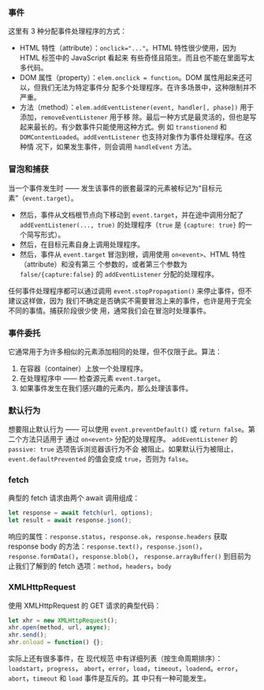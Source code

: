 ### 事件

这里有 3 种分配事件处理程序的方式：
- HTML 特性（attribute）：`onclick="..."`。HTML 特性很少使用，因为 HTML 标签中的 JavaScript 看起来
  有些奇怪且陌生。而且也不能在里面写太多代码。
- DOM 属性（property）：`elem.onclick = function`。DOM 属性用起来还可以，但我们无法为特定事件分
  配多个处理程序。在许多场景中，这种限制并不严重。
- 方法（method）：`elem.addEventListener(event, handler[, phase])` 用于添加，`removeEventListener` 用于移
  除。最后一种方式是最灵活的，但也是写起来最长的。有少数事件只能使用这种方式。例
  如 `transtionend` 和 `DOMContentLoaded`。`addEventListener` 也支持对象作为事件处理程序。在这种情
  况下，如果发生事件，则会调用 `handleEvent` 方法。

### 冒泡和捕获

当一个事件发生时 —— 发生该事件的嵌套最深的元素被标记为“目标元素”（`event.target`）。
- 然后，事件从文档根节点向下移动到 `event.target`，并在途中调用分配了 `addEventListener(..., true)`
  的处理程序（`true` 是 `{capture: true}` 的一个简写形式）。
- 然后，在目标元素自身上调用处理程序。
- 然后，事件从 `event.target` 冒泡到根，调用使用 `on<event>`、HTML 特性（attribute）和没有第三
  个参数的，或者第三个参数为 `false/{capture:false}` 的 `addEventListener` 分配的处理程序。

任何事件处理程序都可以通过调用 `event.stopPropagation()` 来停止事件，但不建议这样做，因为
我们不确定是否确实不需要冒泡上来的事件，也许是用于完全不同的事情。捕获阶段很少使
用，通常我们会在冒泡时处理事件。

### 事件委托

它通常用于为许多相似的元素添加相同的处理，但不仅限于此。算法：
1. 在容器（container）上放一个处理程序。
2. 在处理程序中 —— 检查源元素 `event.target`。
3. 如果事件发生在我们感兴趣的元素内，那么处理该事件。

### 默认行为

想要阻止默认行为 —— 可以使用 `event.preventDefault()` 或 `return false`。第二个方法只适用于
通过 `on<event>` 分配的处理程序。 `addEventListener` 的 `passive: true` 选项告诉浏览器该行为不会
被阻止。如果默认行为被阻止，`event.defaultPrevented` 的值会变成 `true`，否则为 `false`。

### fetch

典型的 fetch 请求由两个 await 调用组成：

```javaScript
let response = await fetch(url, options);
let result = await response.json();
```

响应的属性：`response.status`，`response.ok`，`response.headers`
获取 response body 的方法：`response.text()`，`response.json()`，`response.formData()`，`response.blob()`，
`response.arrayBuffer()`
到目前为止我们了解到的 fetch 选项：`method`，`headers`，`body`

### XMLHttpRequest

使用 XMLHttpRequest 的 GET 请求的典型代码：

```javaScript
let xhr = new XMLHttpRequest();
xhr.open(method, url, async);
xhr.send();
xhr.onload = function() {};
```

实际上还有很多事件，在 现代规范 中有详细列表（按生命周期排序）：`loadstart`，`progress`，
`abort`，`error`，`load`，`timeout`，`loadend`。`error`，`abort`，`timeout` 和 `load` 事件是互斥的。其
中只有一种可能发生。
